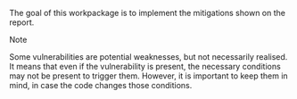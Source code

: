 The goal of this workpackage is to implement the mitigations shown on the report.

> [!note]
> Some vulnerabilities are potential weaknesses, but not necessarily realised. It means that even if the vulnerability is present, the necessary conditions may not be present to trigger them. However, it is important to keep them in mind, in case the code changes those conditions.
> 

